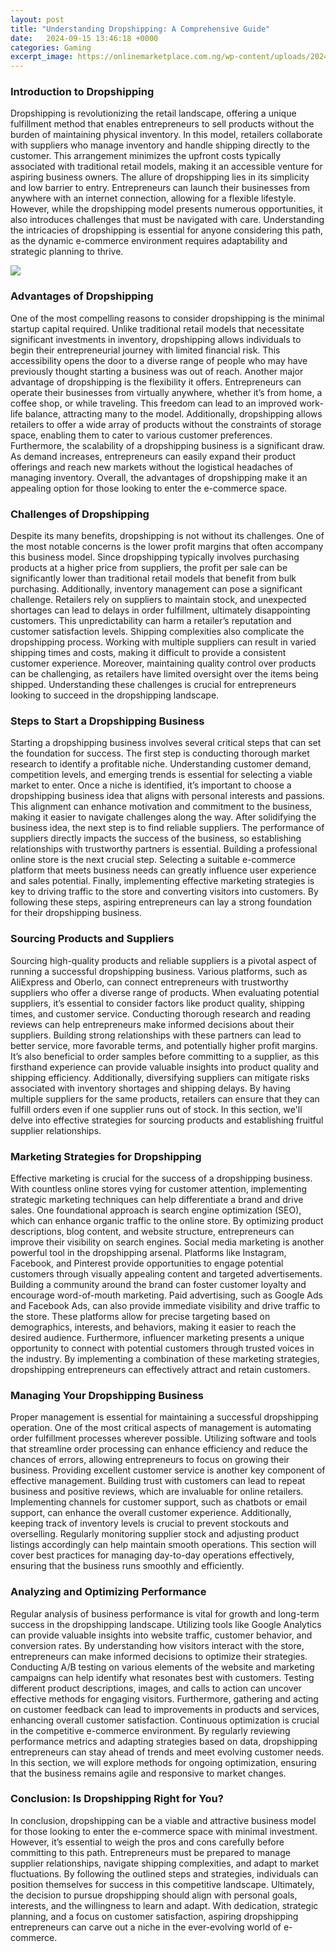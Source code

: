 ```yaml
---
layout: post
title: "Understanding Dropshipping: A Comprehensive Guide"
date:   2024-09-15 13:46:18 +0000
categories: Gaming
excerpt_image: https://onlinemarketplace.com.ng/wp-content/uploads/2024/02/IMG-20240213-WA0016-1024x576.jpg
---
```


### Introduction to Dropshipping
Dropshipping is revolutionizing the retail landscape, offering a unique fulfillment method that enables entrepreneurs to sell products without the burden of maintaining physical inventory. In this model, retailers collaborate with suppliers who manage inventory and handle shipping directly to the customer. This arrangement minimizes the upfront costs typically associated with traditional retail models, making it an accessible venture for aspiring business owners.
The allure of dropshipping lies in its simplicity and low barrier to entry. Entrepreneurs can launch their businesses from anywhere with an internet connection, allowing for a flexible lifestyle. However, while the dropshipping model presents numerous opportunities, it also introduces challenges that must be navigated with care. Understanding the intricacies of dropshipping is essential for anyone considering this path, as the dynamic e-commerce environment requires adaptability and strategic planning to thrive.

![](https://onlinemarketplace.com.ng/wp-content/uploads/2024/02/IMG-20240213-WA0016-1024x576.jpg)
### Advantages of Dropshipping
One of the most compelling reasons to consider dropshipping is the minimal startup capital required. Unlike traditional retail models that necessitate significant investments in inventory, dropshipping allows individuals to begin their entrepreneurial journey with limited financial risk. This accessibility opens the door to a diverse range of people who may have previously thought starting a business was out of reach.
Another major advantage of dropshipping is the flexibility it offers. Entrepreneurs can operate their businesses from virtually anywhere, whether it’s from home, a coffee shop, or while traveling. This freedom can lead to an improved work-life balance, attracting many to the model. Additionally, dropshipping allows retailers to offer a wide array of products without the constraints of storage space, enabling them to cater to various customer preferences.
Furthermore, the scalability of a dropshipping business is a significant draw. As demand increases, entrepreneurs can easily expand their product offerings and reach new markets without the logistical headaches of managing inventory. Overall, the advantages of dropshipping make it an appealing option for those looking to enter the e-commerce space.
### Challenges of Dropshipping
Despite its many benefits, dropshipping is not without its challenges. One of the most notable concerns is the lower profit margins that often accompany this business model. Since dropshipping typically involves purchasing products at a higher price from suppliers, the profit per sale can be significantly lower than traditional retail models that benefit from bulk purchasing.
Additionally, inventory management can pose a significant challenge. Retailers rely on suppliers to maintain stock, and unexpected shortages can lead to delays in order fulfillment, ultimately disappointing customers. This unpredictability can harm a retailer’s reputation and customer satisfaction levels.
Shipping complexities also complicate the dropshipping process. Working with multiple suppliers can result in varied shipping times and costs, making it difficult to provide a consistent customer experience. Moreover, maintaining quality control over products can be challenging, as retailers have limited oversight over the items being shipped. Understanding these challenges is crucial for entrepreneurs looking to succeed in the dropshipping landscape.
### Steps to Start a Dropshipping Business
Starting a dropshipping business involves several critical steps that can set the foundation for success. The first step is conducting thorough market research to identify a profitable niche. Understanding customer demand, competition levels, and emerging trends is essential for selecting a viable market to enter.
Once a niche is identified, it’s important to choose a dropshipping business idea that aligns with personal interests and passions. This alignment can enhance motivation and commitment to the business, making it easier to navigate challenges along the way. After solidifying the business idea, the next step is to find reliable suppliers. The performance of suppliers directly impacts the success of the business, so establishing relationships with trustworthy partners is essential.
Building a professional online store is the next crucial step. Selecting a suitable e-commerce platform that meets business needs can greatly influence user experience and sales potential. Finally, implementing effective marketing strategies is key to driving traffic to the store and converting visitors into customers. By following these steps, aspiring entrepreneurs can lay a strong foundation for their dropshipping business.
### Sourcing Products and Suppliers
Sourcing high-quality products and reliable suppliers is a pivotal aspect of running a successful dropshipping business. Various platforms, such as AliExpress and Oberlo, can connect entrepreneurs with trustworthy suppliers who offer a diverse range of products. When evaluating potential suppliers, it’s essential to consider factors like product quality, shipping times, and customer service.
Conducting thorough research and reading reviews can help entrepreneurs make informed decisions about their suppliers. Building strong relationships with these partners can lead to better service, more favorable terms, and potentially higher profit margins. It’s also beneficial to order samples before committing to a supplier, as this firsthand experience can provide valuable insights into product quality and shipping efficiency.
Additionally, diversifying suppliers can mitigate risks associated with inventory shortages and shipping delays. By having multiple suppliers for the same products, retailers can ensure that they can fulfill orders even if one supplier runs out of stock. In this section, we'll delve into effective strategies for sourcing products and establishing fruitful supplier relationships.
### Marketing Strategies for Dropshipping
Effective marketing is crucial for the success of a dropshipping business. With countless online stores vying for customer attention, implementing strategic marketing techniques can help differentiate a brand and drive sales. One foundational approach is search engine optimization (SEO), which can enhance organic traffic to the online store. By optimizing product descriptions, blog content, and website structure, entrepreneurs can improve their visibility on search engines.
Social media marketing is another powerful tool in the dropshipping arsenal. Platforms like Instagram, Facebook, and Pinterest provide opportunities to engage potential customers through visually appealing content and targeted advertisements. Building a community around the brand can foster customer loyalty and encourage word-of-mouth marketing.
Paid advertising, such as Google Ads and Facebook Ads, can also provide immediate visibility and drive traffic to the store. These platforms allow for precise targeting based on demographics, interests, and behaviors, making it easier to reach the desired audience. Furthermore, influencer marketing presents a unique opportunity to connect with potential customers through trusted voices in the industry. By implementing a combination of these marketing strategies, dropshipping entrepreneurs can effectively attract and retain customers.
### Managing Your Dropshipping Business
Proper management is essential for maintaining a successful dropshipping operation. One of the most critical aspects of management is automating order fulfillment processes wherever possible. Utilizing software and tools that streamline order processing can enhance efficiency and reduce the chances of errors, allowing entrepreneurs to focus on growing their business.
Providing excellent customer service is another key component of effective management. Building trust with customers can lead to repeat business and positive reviews, which are invaluable for online retailers. Implementing channels for customer support, such as chatbots or email support, can enhance the overall customer experience.
Additionally, keeping track of inventory levels is crucial to prevent stockouts and overselling. Regularly monitoring supplier stock and adjusting product listings accordingly can help maintain smooth operations. This section will cover best practices for managing day-to-day operations effectively, ensuring that the business runs smoothly and efficiently.
### Analyzing and Optimizing Performance
Regular analysis of business performance is vital for growth and long-term success in the dropshipping landscape. Utilizing tools like Google Analytics can provide valuable insights into website traffic, customer behavior, and conversion rates. By understanding how visitors interact with the store, entrepreneurs can make informed decisions to optimize their strategies.
Conducting A/B testing on various elements of the website and marketing campaigns can help identify what resonates best with customers. Testing different product descriptions, images, and calls to action can uncover effective methods for engaging visitors. Furthermore, gathering and acting on customer feedback can lead to improvements in products and services, enhancing overall customer satisfaction.
Continuous optimization is crucial in the competitive e-commerce environment. By regularly reviewing performance metrics and adapting strategies based on data, dropshipping entrepreneurs can stay ahead of trends and meet evolving customer needs. In this section, we will explore methods for ongoing optimization, ensuring that the business remains agile and responsive to market changes.
### Conclusion: Is Dropshipping Right for You?
In conclusion, dropshipping can be a viable and attractive business model for those looking to enter the e-commerce space with minimal investment. However, it’s essential to weigh the pros and cons carefully before committing to this path. Entrepreneurs must be prepared to manage supplier relationships, navigate shipping complexities, and adapt to market fluctuations.
By following the outlined steps and strategies, individuals can position themselves for success in this competitive landscape. Ultimately, the decision to pursue dropshipping should align with personal goals, interests, and the willingness to learn and adapt. With dedication, strategic planning, and a focus on customer satisfaction, aspiring dropshipping entrepreneurs can carve out a niche in the ever-evolving world of e-commerce.